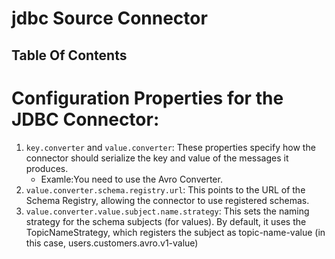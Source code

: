 # jdbc Source Connector

## Table Of Contents

# Configuration Properties for the JDBC Connector:

1. `key.converter` and `value.converter`: These properties specify how the connector should serialize the key and value of the messages it produces.
   - Examle:You need to use the Avro Converter.
2. `value.converter.schema.registry.url`: This points to the URL of the Schema Registry, allowing the connector to use registered schemas.
3. `value.converter.value.subject.name.strategy`: This sets the naming strategy for the schema subjects (for values). By default, it uses the TopicNameStrategy, which registers the subject as topic-name-value (in this case, users.customers.avro.v1-value)
